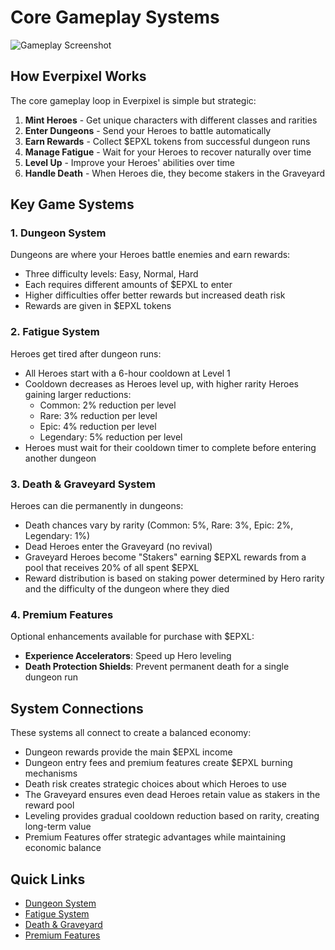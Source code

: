 # Core Gameplay Systems

![Gameplay Screenshot](https://placeholder.com/wp-content/uploads/2018/10/placeholder.png)

## How Everpixel Works

The core gameplay loop in Everpixel is simple but strategic:

1. **Mint Heroes** - Get unique characters with different classes and rarities
2. **Enter Dungeons** - Send your Heroes to battle automatically
3. **Earn Rewards** - Collect $EPXL tokens from successful dungeon runs
4. **Manage Fatigue** - Wait for your Heroes to recover naturally over time
5. **Level Up** - Improve your Heroes' abilities over time
6. **Handle Death** - When Heroes die, they become stakers in the Graveyard

## Key Game Systems

### 1. Dungeon System

Dungeons are where your Heroes battle enemies and earn rewards:
- Three difficulty levels: Easy, Normal, Hard
- Each requires different amounts of $EPXL to enter
- Higher difficulties offer better rewards but increased death risk
- Rewards are given in $EPXL tokens

### 2. Fatigue System

Heroes get tired after dungeon runs:
- All Heroes start with a 6-hour cooldown at Level 1
- Cooldown decreases as Heroes level up, with higher rarity Heroes gaining larger reductions:
  - Common: 2% reduction per level
  - Rare: 3% reduction per level
  - Epic: 4% reduction per level
  - Legendary: 5% reduction per level
- Heroes must wait for their cooldown timer to complete before entering another dungeon

### 3. Death & Graveyard System

Heroes can die permanently in dungeons:
- Death chances vary by rarity (Common: 5%, Rare: 3%, Epic: 2%, Legendary: 1%)
- Dead Heroes enter the Graveyard (no revival)
- Graveyard Heroes become "Stakers" earning $EPXL rewards from a pool that receives 20% of all spent $EPXL
- Reward distribution is based on staking power determined by Hero rarity and the difficulty of the dungeon where they died

### 4. Premium Features

Optional enhancements available for purchase with $EPXL:
- **Experience Accelerators**: Speed up Hero leveling
- **Death Protection Shields**: Prevent permanent death for a single dungeon run

## System Connections

These systems all connect to create a balanced economy:
- Dungeon rewards provide the main $EPXL income
- Dungeon entry fees and premium features create $EPXL burning mechanisms
- Death risk creates strategic choices about which Heroes to use
- The Graveyard ensures even dead Heroes retain value as stakers in the reward pool
- Leveling provides gradual cooldown reduction based on rarity, creating long-term value
- Premium Features offer strategic advantages while maintaining economic balance

## Quick Links
- [Dungeon System](dungeons.md)
- [Fatigue System](fatigue.md)
- [Death & Graveyard](death.md)
- [Premium Features](premium-features.md)